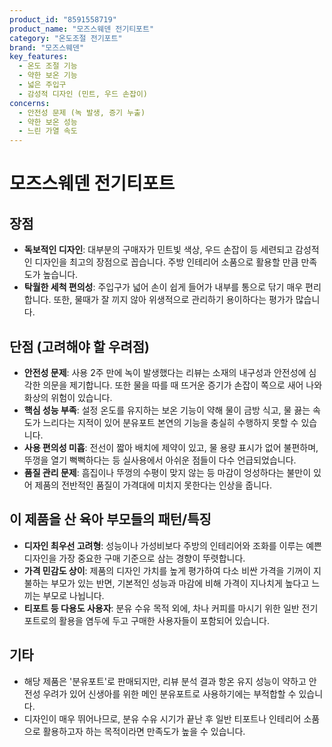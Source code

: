 ```yaml
---
product_id: "8591558719"
product_name: "모즈스웨덴 전기티포트"
category: "온도조절 전기포트"
brand: "모즈스웨덴"
key_features:
  - 온도 조절 기능
  - 약한 보온 기능
  - 넓은 주입구
  - 감성적 디자인 (민트, 우드 손잡이)
concerns:
  - 안전성 문제 (녹 발생, 증기 누출)
  - 약한 보온 성능
  - 느린 가열 속도
---
```


# 모즈스웨덴 전기티포트

## 장점
- **독보적인 디자인**: 대부분의 구매자가 민트빛 색상, 우드 손잡이 등 세련되고 감성적인 디자인을 최고의 장점으로 꼽습니다. 주방 인테리어 소품으로 활용할 만큼 만족도가 높습니다.
- **탁월한 세척 편의성**: 주입구가 넓어 손이 쉽게 들어가 내부를 통으로 닦기 매우 편리합니다. 또한, 물때가 잘 끼지 않아 위생적으로 관리하기 용이하다는 평가가 많습니다.

## 단점 (고려해야 할 우려점)
- **안전성 문제**: 사용 2주 만에 녹이 발생했다는 리뷰는 소재의 내구성과 안전성에 심각한 의문을 제기합니다. 또한 물을 따를 때 뜨거운 증기가 손잡이 쪽으로 새어 나와 화상의 위험이 있습니다.
- **핵심 성능 부족**: 설정 온도를 유지하는 보온 기능이 약해 물이 금방 식고, 물 끓는 속도가 느리다는 지적이 있어 분유포트 본연의 기능을 충실히 수행하지 못할 수 있습니다.
- **사용 편의성 미흡**: 전선이 짧아 배치에 제약이 있고, 물 용량 표시가 없어 불편하며, 뚜껑을 열기 뻑뻑하다는 등 실사용에서 아쉬운 점들이 다수 언급되었습니다.
- **품질 관리 문제**: 흠집이나 뚜껑의 수평이 맞지 않는 등 마감이 엉성하다는 불만이 있어 제품의 전반적인 품질이 가격대에 미치지 못한다는 인상을 줍니다.

## 이 제품을 산 육아 부모들의 패턴/특징
- **디자인 최우선 고려형**: 성능이나 가성비보다 주방의 인테리어와 조화를 이루는 예쁜 디자인을 가장 중요한 구매 기준으로 삼는 경향이 뚜렷합니다.
- **가격 민감도 상이**: 제품의 디자인 가치를 높게 평가하여 다소 비싼 가격을 기꺼이 지불하는 부모가 있는 반면, 기본적인 성능과 마감에 비해 가격이 지나치게 높다고 느끼는 부모로 나뉩니다.
- **티포트 등 다용도 사용자**: 분유 수유 목적 외에, 차나 커피를 마시기 위한 일반 전기포트로의 활용을 염두에 두고 구매한 사용자들이 포함되어 있습니다.

## 기타
- 해당 제품은 '분유포트'로 판매되지만, 리뷰 분석 결과 항온 유지 성능이 약하고 안전성 우려가 있어 신생아를 위한 메인 분유포트로 사용하기에는 부적합할 수 있습니다.
- 디자인이 매우 뛰어나므로, 분유 수유 시기가 끝난 후 일반 티포트나 인테리어 소품으로 활용하고자 하는 목적이라면 만족도가 높을 수 있습니다.
